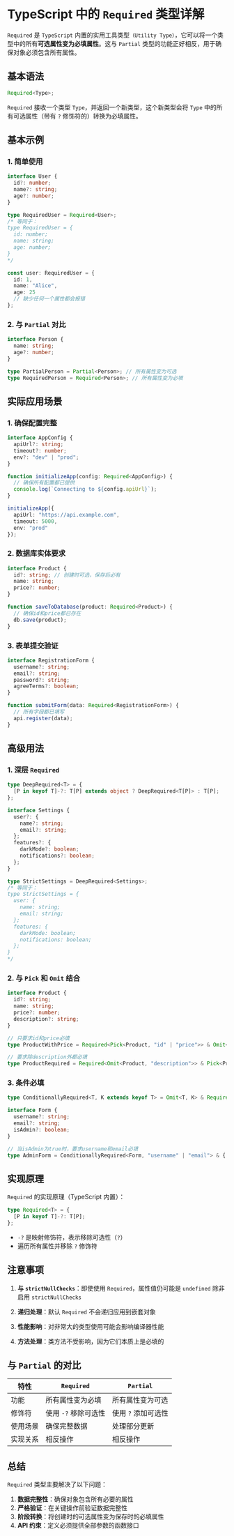 # TypeScript 中的 `Required` 类型详解

`Required` 是 `TypeScript` 内置的实用工具类型`（Utility Type）`，它可以将一个类型中的所有**可选属性变为必填属性**。这与 `Partial` 类型的功能正好相反，用于确保对象必须包含所有属性。

## 基本语法

```typescript
Required<Type>;
```

`Required` 接收一个类型 `Type`，并返回一个新类型，这个新类型会将 `Type` 中的所有可选属性（带有 `?` 修饰符的）转换为必填属性。

## 基本示例

### 1. 简单使用

```typescript
interface User {
  id?: number;
  name?: string;
  age?: number;
}

type RequiredUser = Required<User>;
/* 等同于：
type RequiredUser = {
  id: number;
  name: string;
  age: number;
}
*/

const user: RequiredUser = {
  id: 1,
  name: "Alice",
  age: 25
  // 缺少任何一个属性都会报错
};
```

### 2. 与 `Partial` 对比

```typescript
interface Person {
  name: string;
  age?: number;
}

type PartialPerson = Partial<Person>; // 所有属性变为可选
type RequiredPerson = Required<Person>; // 所有属性变为必填
```

## 实际应用场景

### 1. 确保配置完整

```typescript
interface AppConfig {
  apiUrl?: string;
  timeout?: number;
  env?: "dev" | "prod";
}

function initializeApp(config: Required<AppConfig>) {
  // 确保所有配置都已提供
  console.log(`Connecting to ${config.apiUrl}`);
}

initializeApp({
  apiUrl: "https://api.example.com",
  timeout: 5000,
  env: "prod"
});
```

### 2. 数据库实体要求

```typescript
interface Product {
  id?: string; // 创建时可选，保存后必有
  name: string;
  price?: number;
}

function saveToDatabase(product: Required<Product>) {
  // 确保id和price都已存在
  db.save(product);
}
```

### 3. 表单提交验证

```typescript
interface RegistrationForm {
  username?: string;
  email?: string;
  password?: string;
  agreeTerms?: boolean;
}

function submitForm(data: Required<RegistrationForm>) {
  // 所有字段都已填写
  api.register(data);
}
```

## 高级用法

### 1. 深层 `Required`

```typescript
type DeepRequired<T> = {
  [P in keyof T]-?: T[P] extends object ? DeepRequired<T[P]> : T[P];
};

interface Settings {
  user?: {
    name?: string;
    email?: string;
  };
  features?: {
    darkMode?: boolean;
    notifications?: boolean;
  };
}

type StrictSettings = DeepRequired<Settings>;
/* 等同于：
type StrictSettings = {
  user: {
    name: string;
    email: string;
  };
  features: {
    darkMode: boolean;
    notifications: boolean;
  };
}
*/
```

### 2. 与 `Pick` 和 `Omit` 结合

```typescript
interface Product {
  id?: string;
  name: string;
  price?: number;
  description?: string;
}

// 只要求id和price必填
type ProductWithPrice = Required<Pick<Product, "id" | "price">> & Omit<Product, "id" | "price">;

// 要求除description外都必填
type ProductRequired = Required<Omit<Product, "description">> & Pick<Product, "description">;
```

### 3. 条件必填

```typescript
type ConditionallyRequired<T, K extends keyof T> = Omit<T, K> & Required<Pick<T, K>>;

interface Form {
  username?: string;
  email?: string;
  isAdmin?: boolean;
}

// 当isAdmin为true时，要求username和email必填
type AdminForm = ConditionallyRequired<Form, "username" | "email"> & { isAdmin: true };
```

## 实现原理

`Required` 的实现原理（TypeScript 内置）：

```typescript
type Required<T> = {
  [P in keyof T]-?: T[P];
};
```

- `-?` 是映射修饰符，表示移除可选性（`?`）
- 遍历所有属性并移除 `?` 修饰符

## 注意事项

1. **与 `strictNullChecks`**：即使使用 `Required`，属性值仍可能是 `undefined` 除非启用 `strictNullChecks`

2. **递归处理**：默认 `Required` 不会递归应用到嵌套对象

3. **性能影响**：对非常大的类型使用可能会影响编译器性能

4. **方法处理**：类方法不受影响，因为它们本质上是必填的

## 与 `Partial` 的对比

| 特性     | `Required`           | `Partial`           |
| -------- | -------------------- | ------------------- |
| 功能     | 所有属性变为必填     | 所有属性变为可选    |
| 修饰符   | 使用 `-?` 移除可选性 | 使用 `?` 添加可选性 |
| 使用场景 | 确保完整数据         | 处理部分更新        |
| 实现关系 | 相反操作             | 相反操作            |

## 总结

`Required` 类型主要解决了以下问题：

1. **数据完整性**：确保对象包含所有必要的属性
2. **严格验证**：在关键操作前验证数据完整性
3. **阶段转换**：将创建时的可选属性变为保存时的必填属性
4. **API 约束**：定义必须提供全部参数的函数接口
